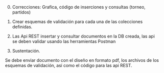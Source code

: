 0. Correcciones: Grafica, código de inserciones y consultas (torneo, partidos)

1. Crear esquemas de validación para cada una de las colecciones definidas.

2. Las Api REST insertar y consultar documentos en la DB creada, las api se deben validar usando las herramientas Postman

3. Sustentación.

Se debe enviar documento con el diseño en formato pdf, los archivos de los esquemas de validación, así como el código para las api REST.
